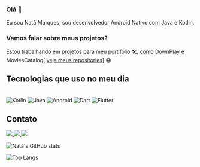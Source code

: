 ### Olá 🤙
Eu sou Natã Marques, sou desenvolvedor Android Nativo com Java e Kotlin.

### Vamos falar sobre meus projetos?
Estou  trabalhando em projetos para meu portifólio 🛠️, como DownPlay e MoviesCatalog[ <a href="https://github.com/NataMarques08?tab=repositories">veja meus repositories</a>]  😀

## Tecnologias que uso no meu dia

<div style="display:inline_block"><br/>
<img align="center" alt="Kotlin" src="https://img.shields.io/badge/Kotlin-0095D5?&style=for-the-badge&logo=kotlin&logoColor=white"/>
<img align="center" alt="Java" src="https://img.shields.io/badge/Java-ED8B00?style=for-the-badge&logo=java&logoColor=white"/>
<img align="center" alt="Android" src="https://img.shields.io/badge/Android-3DDC84?style=for-the-badge&logo=android&logoColor=white"/>
<img align="center" alt="Dart" src="https://img.shields.io/badge/Dart-0175C2?style=for-the-badge&logo=dart&logoColor=white"/>    
<img align="center" alt="Flutter" src="https://img.shields.io/badge/Flutter-02569B?style=for-the-badge&logo=flutter&logoColor=white"/>      
</div> 


## Contato

<div>
    <a href="mailto:nmarques0897@gmail.com">
        <img src="https://img.shields.io/badge/Gmail-D14836?style=for-the-badge&logo=gmail&logoColor=white">
    </a>
     <a href="mailto:natamarques1997@outlook.com">
        <img src="https://img.shields.io/badge/Microsoft_Outlook-0078D4?style=for-the-badge&logo=microsoft-outlook&logoColor=white">
    </a>
    <a href="https://www.linkedin.com/in/nat%C3%A3-molina-marques-b293b41ba/">
         <img src="https://img.shields.io/badge/LinkedIn-0077B5?style=for-the-badge&logo=linkedin&logoColor=white">
    </a>
</div>

![Natã's GitHub stats](https://github-readme-stats.vercel.app/api?username=NataMarques08&show_icons=true&theme=radical)

[![Top Langs](https://github-readme-stats.vercel.app/api/top-langs/?username=NataMarques08&layout=compact)](https://github.com/NataMarques08/github-readme-stats)

